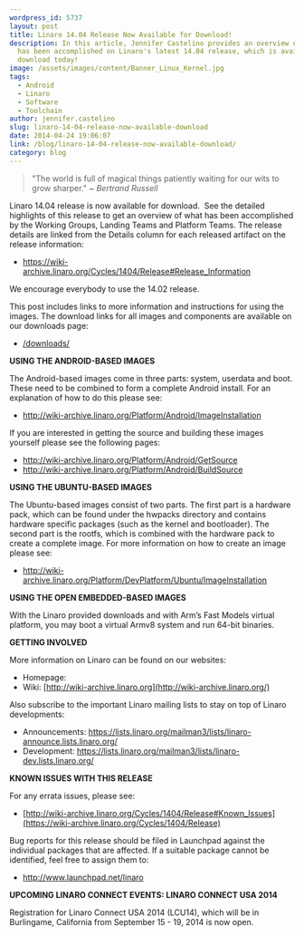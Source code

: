 ```yaml
---
wordpress_id: 5737
layout: post
title: Linaro 14.04 Release Now Available for Download!
description: In this article, Jennifer Castelino provides an overview of what
  has been accomplished on Linaro's latest 14.04 release, which is available to
  download today!
image: /assets/images/content/Banner_Linux_Kernel.jpg
tags:
  - Android
  - Linaro
  - Software
  - Toolchain
author: jennifer.castelino
slug: linaro-14-04-release-now-available-download
date: 2014-04-24 19:06:07
link: /blog/linaro-14-04-release-now-available-download/
category: blog
---
```

> "The world is full of magical things patiently waiting for our wits to grow sharper." *~ Bertrand Russell*

Linaro 14.04 release is now available for download.  See the detailed highlights of this release to get an overview of what has been accomplished by the Working Groups, Landing Teams and Platform Teams. The release details are linked from the Details column for each released artifact on the release information:

* <https://wiki-archive.linaro.org/Cycles/1404/Release#Release_Information>

We encourage everybody to use the 14.02 release.

This post includes links to more information and instructions for using the images. The download links for all images and components are available on our downloads page:

* [/downloads/](/downloads/)

**USING THE ANDROID-BASED IMAGES**

The Android-based images come in three parts: system, userdata and boot. These need to be combined to form a complete Android install. For an explanation of how to do this please see:

* <http://wiki-archive.linaro.org/Platform/Android/ImageInstallation>

If you are interested in getting the source and building these images yourself please see the following pages:

* <http://wiki-archive.linaro.org/Platform/Android/GetSource>
* <http://wiki-archive.linaro.org/Platform/Android/BuildSource>

**USING THE UBUNTU-BASED IMAGES**

The Ubuntu-based images consist of two parts. The first part is a hardware pack, which can be found under the hwpacks directory and contains hardware specific packages (such as the kernel and bootloader). The second part is the rootfs, which is combined with the hardware pack to create a complete image. For more information on how to create an image please see:

* <http://wiki-archive.linaro.org/Platform/DevPlatform/Ubuntu/ImageInstallation>

**USING THE OPEN EMBEDDED-BASED IMAGES**

With the Linaro provided downloads and with Arm’s Fast Models virtual platform, you may boot a virtual Armv8 system and run 64-bit binaries.

**GETTING INVOLVED**

More information on Linaro can be found on our websites:

* Homepage: [](/)
* Wiki: [http://wiki-archive.linaro.org](http://wiki-archive.linaro.org/)

Also subscribe to the important Linaro mailing lists to stay on top of Linaro developments:

* Announcements: <https://lists.linaro.org/mailman3/lists/linaro-announce.lists.linaro.org/>
* Development: <https://lists.linaro.org/mailman3/lists/linaro-dev.lists.linaro.org/>

**KNOWN ISSUES WITH THIS RELEASE**

For any errata issues, please see:

* [http://wiki-archive.linaro.org/Cycles/1404/Release#Known_Issues](https://wiki-archive.linaro.org/Cycles/1404/Release)

Bug reports for this release should be filed in Launchpad against the individual packages that are affected. If a suitable package cannot be identified, feel free to assign them to:

* <http://www.launchpad.net/linaro>

**UPCOMING LINARO CONNECT EVENTS: LINARO CONNECT USA 2014**

Registration for Linaro Connect USA 2014 (LCU14), which will be in Burlingame, California from September 15 - 19, 2014 is now open.